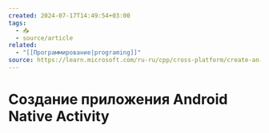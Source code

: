```yaml
---
created: 2024-07-17T14:49:54+03:00
tags:
  - 📥
  - source/article
related:
  - "[[Программирование|programing]]"
source: https://learn.microsoft.com/ru-ru/cpp/cross-platform/create-an-android-native-activity-app?view=msvc-170
---
```


# Создание приложения Android Native Activity
